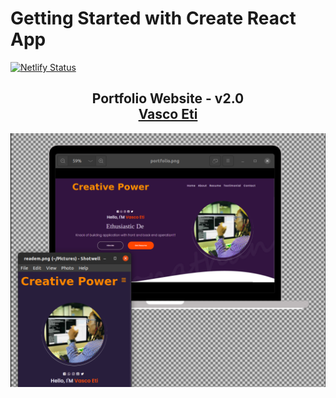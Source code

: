 # Getting Started with Create React App
[![Netlify Status](https://api.netlify.com/api/v1/badges/c73bccd0-95ac-4d77-9f75-632d865a6b72/deploy-status)](https://app.netlify.com/sites/vasco-resume/deploys)

<h2 align="center">
  Portfolio Website - v2.0<br/>
  <a href="https://astounding-sundae-d42af5.netlify.app/" target="_blank">Vasco Eti</a>
</h2>
<div align="center">
  <img alt="Demo" src="./src/assets/Home/dmg.png" />
</div>

<br/>
